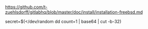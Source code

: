 https://github.com/t-zuehlsdorff/gitlabhq/blob/master/doc/install/installation-freebsd.md

secret=$(</dev/random dd count=1 | base64 | cut -b-32)

